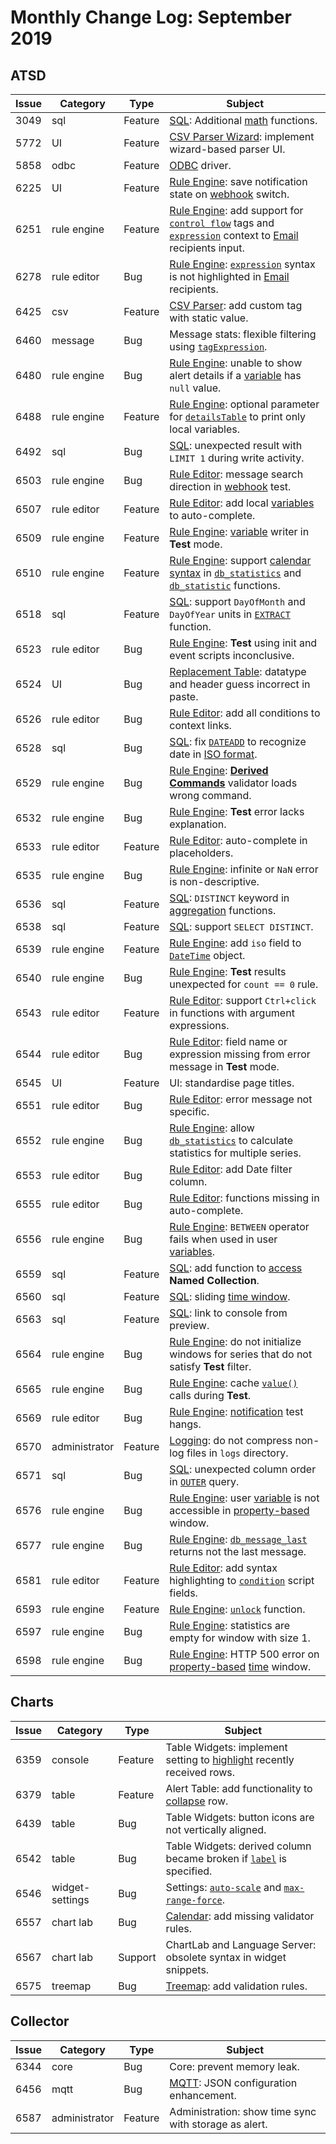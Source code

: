 # Monthly Change Log: September 2019

## ATSD

 Issue| Category    | Type    | Subject
------|-------------|---------|--------
3049|sql|Feature|[SQL](../../sql/README.md): Additional [math](../../sql/README.md#mathematical-functions) functions.
5772|UI|Feature|[CSV Parser Wizard](../../tutorials/getting-started-insert.md#csv-files): implement wizard-based parser UI.
5858|odbc|Feature|[ODBC](https://github.com/axibase/atsd-odbc/releases) driver.
6225|UI|Feature|[Rule Engine](../../rule-engine/README.md): save notification state on [webhook](../../rule-engine/notifications/README.md) switch.
6251|rule engine|Feature|[Rule Engine](../../rule-engine/README.md): add support for [`control flow`](../../rule-engine/control-flow.md) tags and [`expression`](../../rule-engine/condition.md) context to [Email](../../rule-engine/email.md) recipients input.
6278|rule editor|Bug|[Rule Engine](../../rule-engine/README.md): [`expression`](../../rule-engine/condition.md) syntax is not highlighted in [Email](../../rule-engine/email.md) recipients.
6425|csv|Feature|[CSV Parser](../../parsers/csv/README.md#uploading-csv-files): add custom tag with static value.
6460|message|Bug|Message stats: flexible filtering using [`tagExpression`](../../api/data/messages/stats.md#calculation-fields).
6480|rule engine|Bug|[Rule Engine](../../rule-engine/README.md): unable to show alert details if a [variable](../../rule-engine/condition.md#variables) has `null` value.
6488|rule engine|Feature|[Rule Engine](../../rule-engine/README.md): optional parameter for [`detailsTable`](../../rule-engine/details-table.md) to print only local variables.
6492|sql|Bug|[SQL](../../sql/README.md): unexpected result with `LIMIT 1` during write activity.
6503|rule engine|Bug|[Rule Editor](../../rule-engine/README.md): message search direction in [webhook](../../rule-engine/notifications/README.md) test.
6507|rule editor|Feature|[Rule Editor](../../rule-engine/README.md): add local [variables](../../rule-engine/condition.md#variables) to auto-complete.
6509|rule engine|Feature|[Rule Engine](../../rule-engine/README.md): [variable](../../rule-engine/condition.md#variables) writer in **Test** mode.
6510|rule engine|Feature|[Rule Engine](../../rule-engine/README.md): support [calendar syntax](../../shared/calendar.md) in [`db_statistics`](../../rule-engine/functions-series.md#db_statistics) and [`db_statistic`](../../rule-engine/functions-series.md#db_statistic) functions.
6518|sql|Feature|[SQL](../../sql/README.md): support `DayOfMonth` and `DayOfYear` units in [`EXTRACT`](../../sql/README.md#extract) function.
6523|rule editor|Bug|[Rule Engine](../../rule-engine/README.md): **Test** using init and event scripts inconclusive.
6524|UI|Bug|[Replacement Table](../../api/meta/replacement-table/create-or-replace.md#replacement-table-create-or-replace): datatype and header guess incorrect in paste.
6526|rule editor|Bug|[Rule Editor](../../rule-engine/README.md): add all conditions to context links.
6528|sql|Bug|[SQL](../../sql/README.md): fix [`DATEADD`](../../sql/README.md#dateadd) to recognize date in [ISO format](../../shared/date-format.md).
6529|rule engine|Bug|[Rule Engine](../../rule-engine/README.md): [**Derived Commands**](../../rule-engine/derived.md) validator loads wrong command.
6532|rule engine|Bug|[Rule Engine](../../rule-engine/README.md): **Test** error lacks explanation.
6533|rule editor|Feature|[Rule Editor](../../rule-engine/README.md): auto-complete in placeholders.
6535|rule engine|Bug|[Rule Engine](../../rule-engine/README.md): infinite or `NaN` error is non-descriptive.
6536|sql|Feature|[SQL](../../sql/README.md): `DISTINCT` keyword in [aggregation](../../sql/README.md#analytical-functions) functions.
6538|sql|Feature|[SQL](../../sql/README.md): support `SELECT DISTINCT`.
6539|rule engine|Feature|[Rule Engine](../../rule-engine/README.md): add `iso` field to [`DateTime`](../../rule-engine/object-datetime.md) object.
6540|rule engine|Bug|[Rule Engine](../../rule-engine/README.md): **Test** results unexpected for `count == 0` rule.
6543|rule editor|Feature|[Rule Editor](../../rule-engine/README.md): support `Ctrl+click` in functions with argument expressions.
6544|rule editor|Bug|[Rule Editor](../../rule-engine/README.md): field name or expression missing from error message in **Test** mode.
6545|UI|Feature|UI: standardise page titles.
6551|rule editor|Bug|[Rule Editor](../../rule-engine/README.md): error message not specific.
6552|rule engine|Bug|[Rule Engine](../../rule-engine/README.md): allow [`db_statistics`](../../rule-engine/functions-series.md#db_statistics) to calculate statistics for multiple series.
6553|rule editor|Bug|[Rule Editor](../../rule-engine/README.md): add Date filter column.
6555|rule editor|Bug|[Rule Editor](../../rule-engine/README.md): functions missing in auto-complete.
6556|rule engine|Bug|[Rule Engine](../../rule-engine/README.md): `BETWEEN` operator fails when used in user [variables](../../rule-engine/condition.md#variables).
6559|sql|Feature|[SQL](../../sql/README.md): add function to [access](../../sql/README.md#collection) **Named Collection**.
6560|sql|Feature|[SQL](../../sql/README.md): sliding [time window](../../rule-engine/window.md#time-based-windows).
6563|sql|Feature|[SQL](../../sql/README.md): link to console from preview.
6564|rule engine|Bug|[Rule Engine](../../rule-engine/README.md): do not initialize windows for series that do not satisfy **Test** filter.
6565|rule engine|Bug|[Rule Engine](../../rule-engine/README.md): cache [`value()`](../../rule-engine/functions-value.md) calls during **Test**.
6569|rule editor|Bug|[Rule Engine](../../rule-engine/README.md): [notification](../../rule-engine/notifications/README.md) test hangs.
6570|administrator|Feature|[Logging](../../administration/logging.md): do not compress non-log files in `logs` directory.
6571|sql|Bug|[SQL](../../sql/README.md): unexpected column order in [`OUTER`](../../sql/README.md#outer-join) query.
6576|rule engine|Bug|[Rule Engine](../../rule-engine/README.md): user [variable](../../rule-engine/condition.md#variables) is not accessible in [property-based](../../rule-engine/filters.md#data-type-filter) window.
6577|rule engine|Bug|[Rule Engine](../../rule-engine/README.md): [`db_message_last`](../../rule-engine/functions-message.md#db_message_last) returns not the last message.
6581|rule editor|Feature|[Rule Editor](../../rule-engine/README.md): add syntax highlighting to [`condition`](../../rule-engine/condition.md) script fields.
6593|rule engine|Feature|[Rule Engine](../../rule-engine/README.md): [`unlock`](../../rule-engine/functions-utility.md#unlock) function.
6597|rule engine|Bug|[Rule Engine](../../rule-engine/README.md): statistics are empty for window with size 1.
6598|rule engine|Bug|[Rule Engine](../../rule-engine/README.md): HTTP 500 error on [property-based](../../rule-engine/filters.md#data-type-filter) [time](../../rule-engine/window.md#time-based-windows) window.

## Charts

 Issue| Category    | Type    | Subject
------|-------------|---------|--------
6359|console|Feature|Table Widgets: implement setting to [highlight](https://axibase.com/docs/charts/widgets/shared-table/#new-row-color) recently received rows.
6379|table|Feature|Alert Table: add functionality to [collapse](https://axibase.com/docs/charts/widgets/alert-table/#collapsible) row.
6439|table|Bug|Table Widgets: button icons are not vertically aligned.
6542|table|Bug|Table Widgets: derived column became broken if [`label`](https://axibase.com/docs/charts/widgets/shared/#label) is specified.
6546|widget-settings|Bug|Settings: [`auto-scale`](https://axibase.com/docs/charts/widgets/time-chart/#auto-scale) and [`max-range-force`](https://axibase.com/docs/charts/widgets/shared/#max-range-force).
6557|chart lab|Bug|[Calendar](https://axibase.com/docs/charts/widgets/calendar-chart/): add missing validator rules.
6567|chart lab|Support|ChartLab and Language Server: obsolete syntax in widget snippets.
6575|treemap|Bug|[Treemap](https://axibase.com/docs/charts/widgets/treemap/): add validation rules.

## Collector

Issue| Category    | Type    | Subject
------|-------------|---------|--------
6344|core|Bug|Core: prevent memory leak.
6456|mqtt|Bug|[MQTT](https://axibase.com/docs/axibase-collector/jobs/mqtt.html): JSON configuration enhancement.
6587|administrator|Feature|Administration: show time sync with storage as alert.
